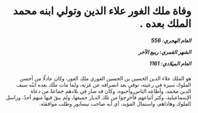 <h1 dir="rtl">وفاة ملك الغور علاء الدين وتولي ابنه محمد الملك بعده .</h1>

<h5 dir="rtl">العام الهجري:  556

الشهر القمري: ربيع الآخر

العام الميلادي: 1161</h5>

<p dir="rtl">هو الملك علاء الدين الحسين بن الحسين الغوري ملك الغور، وكان عادلًا من أحسن الملوك سيرة في رعيته، توفي بعد انصرافه عن غزنة، ولما مات ملَك بعده ابنُه سيف الدين محمد، وأطاعه الناس وأحبوه، وكان قد صار في بلادهم جماعةٌ من دعاة الإسماعيلية، وكثر أتباعهم فأُخرِجوا من تلك الديار جميعها، ولم يبقَ فيها منهم أحدٌ، وراسل الملوك وهاداهم، واستمال المؤيد، أي أبه صاحب نيسابور وطلب موافقتَه‏.‏</p></br>
